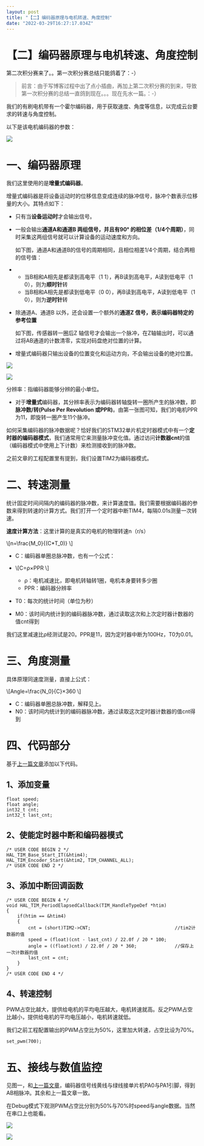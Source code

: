 ```yaml
---
layout: post
title: "【二】编码器原理与电机转速、角度控制"
date: "2022-03-29T16:27:17.034Z"
---
```

【二】编码器原理与电机转速、角度控制
==================

第二次积分赛来了。。第一次积分赛总结只能鸽着了：-）

> 前言：由于写博客过程中出了点小插曲，再加上第二次积分赛的到来，导致第一次积分赛的总结一直鸽到现在。。。现在先水一篇。：-）

我们的有刷电机带有一个霍尔编码器，用于获取速度、角度等信息，以完成云台要求的转速与角度控制。

以下是该电机编码器的参数：

![](https://img2022.cnblogs.com/blog/2791241/202203/2791241-20220329220623819-1120556501.jpg)

一、编码器原理
=======

我们这里使用的是**增量式编码器**。

增量式编码器是将设备运动时的位移信息变成连续的脉冲信号，脉冲个数表示位移量的大小。其特点如下：

*   只有当**设备运动时**才会输出信号。
    
*   一般会输出**通道A和通道B 两组信号，并且有90° 的相位差（1/4个周期）**，同时采集这两组信号就可以计算设备的运动速度和方向。
    
    如下图，通道A和通道B的信号的周期相同，且相位相差1/4个周期，结合两相的信号值：
    
*   *   当B相和A相先是都读到高电平（1 1），再B读到高电平，A读到低电平（1 0），则为**顺时针**转
    *   当B相和A相先是都读到低电平（0 0），再B读到高电平，A读到低电平（1 0），则为**逆时针**转
*   除通道A、通道B 以外，还会设置一个额外的**通道Z 信号，表示编码器特定的参考位置**
    
    如下图，传感器转一圈后Z 轴信号才会输出一个脉冲，在Z轴输出时，可以通过将AB通道的计数清零，实现对码盘绝对位置的计算。
    
*   增量式编码器只输出设备的位置变化和运动方向，不会输出设备的绝对位置。
    

![](https://img2022.cnblogs.com/blog/2791241/202203/2791241-20220329220256959-2098069896.png)

![](https://img2022.cnblogs.com/blog/2791241/202203/2791241-20220329220312828-908806882.png)

分辨率：指编码器能够分辨的最小单位。

*   对于**增量式**编码器，其分辨率表示为编码器转轴旋转一圈所产生的脉冲数，即**脉冲数/转(Pulse Per Revolution 或PPR)**。由第一张图可知，我们的电机PPR为11，即旋转一圈产生11个脉冲。

如何采集编码器的脉冲数据呢？恰好我们的STM32单片机定时器模式中有一个**定时器的编码器模式**，我们通常用它来测量脉冲变化值。通过访问**计数器cnt**的值（编码器模式中使用上下计数）来检测接收到的脉冲数。

之前文章的工程配置里有提到，我们设置TIM2为编码器模式。

二、**转速测量**
==========

统计固定时间间隔内的编码器的脉冲数，来计算速度值。我们需要根据编码器的参数来得到转速的计算方式。我们打开一个定时器中断TIM4，每隔0.01s测量一次转速。

**速度计算方法**：这里计算的是真实的电机的物理转速n（r/s）

\\\[n=\\frac{M\_0}{(C\*T\_0)} \\\]

*   C：编码器单圈总脉冲数，也有一个公式：
    
*   \\\[C=ρ×PPR \\\]
    
    *   ρ：电机减速比，即电机转轴转1圈，电机本身要转多少圈
    *   PPR：编码器分辨率
*   T0：每次的统计时间（单位为秒）
    
*   M0：该时间内统计到的编码器脉冲数，通过读取这次和上次定时器计数器的值cnt得到
    

我们这里减速比ρ经测试是20。PPR是11，因为定时器中断为100Hz，T0为0.01。

三、**角度测量**
==========

具体原理同速度测量，直接上公式：

\\\[Angle=\\frac{N\_0}{C}×360 \\\]

*   C：编码器单圈总脉冲数，解释见上。
*   N0：该时间内统计到的编码器脉冲数，通过读取这次定时器计数器的值cnt得到

四、代码部分
======

基于[上一篇文章](https://www.cnblogs.com/qhwyx/p/16019021.html)添加以下代码。

1、添加变量
------

    float speed;
    float angle;
    int32_t cnt;
    int32_t last_cnt;
    

2、使能定时器中断和编码器模式
---------------

    /* USER CODE BEGIN 2 */
    HAL_TIM_Base_Start_IT(&htim4);
    HAL_TIM_Encoder_Start(&htim2, TIM_CHANNEL_ALL);
    /* USER CODE END 2 */
    

3、添加中断回调函数
----------

    /* USER CODE BEGIN 4 */
    void HAL_TIM_PeriodElapsedCallback(TIM_HandleTypeDef *htim)
    {
        if(htim == &htim4)
        {
            cnt = (short)TIM2->CNT;                               //tim2计数器的值   
            speed = (float)(cnt - last_cnt) / 22.0f / 20 * 100;
            angle = ((float)cnt) / 22.0f / 20 * 360;              //保存上一次计数器的值
            last_cnt = cnt;
        }
    }
    /* USER CODE END 4 */
    

4、转速控制
------

PWM占空比越大，提供给电机的平均电压越大，电机转速就高。反之PWM占空比越小，提供给电机的平均电压越小，电机转速就低。

我们之前工程配置输出的PWM占空比为50%，这里加大转速，占空比设为70%。

    set_pwm(700);
    

五、接线与数值监控
=========

见图一，和[上一篇文章](https://www.cnblogs.com/qhwyx/p/16019021.html)，编码器信号线黄线与绿线接单片机PA0与PA1引脚，得到AB相脉冲。其余和上一篇文章一致。

在Debug模式下观测PWM占空比分别为50%与70%时speed与angle数据。当然在串口上也能看。

![](https://img2022.cnblogs.com/blog/2791241/202203/2791241-20220329220807105-2064839342.png)

![](https://img2022.cnblogs.com/blog/2791241/202203/2791241-20220329220818296-1773831257.png)